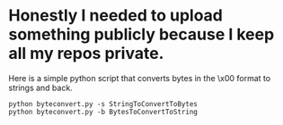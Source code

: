 <h1>Honestly I needed to upload something publicly because I keep all my repos private.</h1>

Here is a simple python script that converts bytes in the \x00 format to strings and back. 

```
python byteconvert.py -s StringToConvertToBytes
python byteconvert.py -b BytesToConvertToString
```
